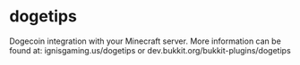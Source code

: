 dogetips
========

Dogecoin integration with your Minecraft server.
More information can be found at: ignisgaming.us/dogetips or dev.bukkit.org/bukkit-plugins/dogetips
